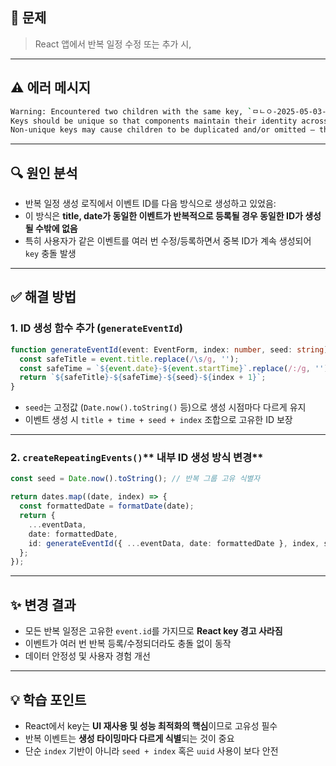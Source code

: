 ## 🧩 문제<br>  
> React 앱에서 반복 일정 수정 또는 추가 시,  
  
---  
## ⚠️ 에러 메시지<br>  
```bash  
Warning: Encountered two children with the same key, `ㅁㄴㅇ-2025-05-03-1`.
Keys should be unique so that components maintain their identity across updates.
Non-unique keys may cause children to be duplicated and/or omitted — the behavior is unsupported.  
```  
---  
## 🔍 원인 분석<br>  
* 반복 일정 생성 로직에서 이벤트 ID를 다음 방식으로 생성하고 있었음:  
* 이 방식은 **title, date가 동일한 이벤트가 반복적으로 등록될 경우 동일한 ID가 생성될 수밖에 없음**  
* 특히 사용자가 같은 이벤트를 여러 번 수정/등록하면서 중복 ID가 계속 생성되어 `key` 충돌 발생  
---  
## ✅ 해결 방법<br>  
### 1. **ID 생성 함수 추가 (****`generateEventId`****)**<br>  
```typescript  
function generateEventId(event: EventForm, index: number, seed: string): string {
  const safeTitle = event.title.replace(/\s/g, '');
  const safeTime = `${event.date}-${event.startTime}`.replace(/:/g, '');
  return `${safeTitle}-${safeTime}-${seed}-${index + 1}`;
}  
```  
* `seed`는 고정값 (`Date.now().toString()` 등)으로 생성 시점마다 다르게 유지  
* 이벤트 생성 시 `title + time + seed + index` 조합으로 고유한 ID 보장  
---  
### 2. **`createRepeatingEvents()`**** 내부 ID 생성 방식 변경**<br>  
```typescript  
const seed = Date.now().toString(); // 반복 그룹 고유 식별자

return dates.map((date, index) => {
  const formattedDate = formatDate(date);
  return {
    ...eventData,
    date: formattedDate,
    id: generateEventId({ ...eventData, date: formattedDate }, index, seed),
  };
});  
```  
---  
## ✨ 변경 결과<br>  
* 모든 반복 일정은 고유한 `event.id`를 가지므로 **React key 경고 사라짐**  
* 이벤트가 여러 번 반복 등록/수정되더라도 충돌 없이 동작  
* 데이터 안정성 및 사용자 경험 개선  
---  
## 💡 학습 포인트<br>  
* React에서 key는 **UI 재사용 및 성능 최적화의 핵심**이므로 고유성 필수  
* 반복 이벤트는 **생성 타이밍마다 다르게 식별**되는 것이 중요  
* 단순 `index` 기반이 아니라 `seed + index` 혹은 `uuid` 사용이 보다 안전  
